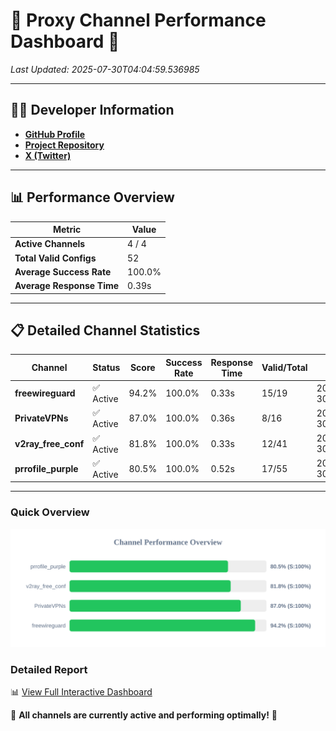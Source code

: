 # 🌟 Proxy Channel Performance Dashboard 🌟

_Last Updated: 2025-07-30T04:04:59.536985_

---

## 👩‍💻 Developer Information

- **[GitHub Profile](https://github.com/4n0nymou3)**  
- **[Project Repository](https://github.com/4n0nymou3/multi-proxy-config-fetcher)**  
- **[X (Twitter)](https://x.com/4n0nymou3)**  

---

## 📊 Performance Overview

| Metric                | Value       |
|-----------------------|-------------|
| **Active Channels**   | 4 / 4       |
| **Total Valid Configs** | 52          |
| **Average Success Rate** | 100.0%      |
| **Average Response Time** | 0.39s       |

---

## 📋 Detailed Channel Statistics

| Channel          | Status     | Score  | Success Rate | Response Time | Valid/Total | Last Success               |
|------------------|------------|--------|--------------|---------------|-------------|----------------------------|
| **freewireguard**  | ✅ Active  | 94.2%  | 100.0% | 0.33s         | 15/19       | 2025-07-30T04:04:59.535248 |
| **PrivateVPNs**  | ✅ Active  | 87.0%  | 100.0% | 0.36s         | 8/16       | 2025-07-30T04:04:59.176863 |
| **v2ray_free_conf**  | ✅ Active  | 81.8%  | 100.0% | 0.33s         | 12/41       | 2025-07-30T04:04:58.775022 |
| **prrofile_purple**  | ✅ Active  | 80.5%  | 100.0% | 0.52s         | 17/55       | 2025-07-30T04:04:58.401061 |

---

### Quick Overview
<div align="center">
  <a href="https://raw.githubusercontent.com/nullluser/NullRepo/refs/heads/main/assets/channel_stats_chart.svg">
    <img src="https://raw.githubusercontent.com/nullluser/NullRepo/refs/heads/main/assets/channel_stats_chart.svg" alt="Source Performance Statistics" width="800">
  </a>
</div>

### Detailed Report
📊 [View Full Interactive Dashboard](https://htmlpreview.github.io/?https://github.com/nullluser/NullRepo/blob/main/assets/performance_report.html)

🎉 **All channels are currently active and performing optimally!** 🎉
